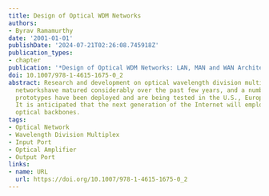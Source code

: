 ```yaml
---
title: Design of Optical WDM Networks
authors:
- Byrav Ramamurthy
date: '2001-01-01'
publishDate: '2024-07-21T02:26:08.745918Z'
publication_types:
- chapter
publication: '*Design of Optical WDM Networks: LAN, MAN and WAN Architectures*'
doi: 10.1007/978-1-4615-1675-0_2
abstract: Research and development on optical wavelength division multiplexed (WDM)
  networkshave matured considerably over the past few years, and a number of experimental
  prototypes have been deployed and are being tested in the U.S., Europe, and Japan.
  It is anticipated that the next generation of the Internet will employ WDM-based
  optical backbones.
tags:
- Optical Network
- Wavelength Division Multiplex
- Input Port
- Optical Amplifier
- Output Port
links:
- name: URL
  url: https://doi.org/10.1007/978-1-4615-1675-0_2
---
```

